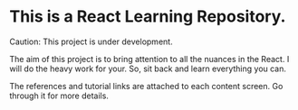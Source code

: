 # This is a React Learning Repository. 

Caution: This project is under development. 

The aim of this project is to bring attention to all the nuances in the React.
I will do the heavy work for your. So, sit back and learn everything you can.

The references and tutorial links are attached to each content screen. Go through it for more details.